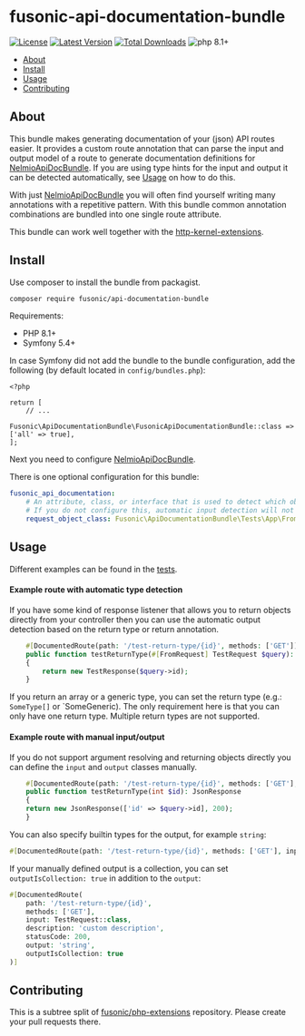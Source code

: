# fusonic-api-documentation-bundle

[![License](https://img.shields.io/packagist/l/fusonic/api-documentation-bundle?color=blue)](https://github.com/fusonic/php-api-documentation-bundle/blob/master/LICENSE)
[![Latest Version](https://img.shields.io/github/tag/fusonic/php-api-documentation-bundle.svg?color=blue)](https://github.com/fusonic/php-api-documentation-bundle/releases)
[![Total Downloads](https://img.shields.io/packagist/dt/fusonic/api-documentation-bundle.svg?color=blue)](https://packagist.org/packages/fusonic/api-documentation-bundle)
![php 8.1+](https://img.shields.io/badge/php-min%208.1-blue.svg)

* [About](#about)
* [Install](#install)
* [Usage](#usage)
* [Contributing](#contributing)

## About

This bundle makes generating documentation of your (json) API routes easier. It provides a custom route annotation that
can parse the input and output model of a route to generate documentation definitions for
[NelmioApiDocBundle](https://symfony.com/bundles/NelmioApiDocBundle/current/index.html). If you are using
type hints for the input and output it can be detected automatically, see [Usage](#Usage) on how to do this.

With just [NelmioApiDocBundle](https://symfony.com/bundles/NelmioApiDocBundle/current/index.html) you will often find yourself
writing many annotations with a repetitive pattern. With this bundle common annotation combinations are bundled into one
single route attribute.

This bundle can work well together with
the [http-kernel-extensions](https://github.com/fusonic/php-http-kernel-extensions).

## Install

Use composer to install the bundle from packagist.

```bash
composer require fusonic/api-documentation-bundle
```

Requirements:

- PHP 8.1+
- Symfony 5.4+

In case Symfony did not add the bundle to the bundle configuration, add the following (by default located
in `config/bundles.php`):

```
<?php

return [
    // ...
    Fusonic\ApiDocumentationBundle\FusonicApiDocumentationBundle::class => ['all' => true],
];
```

Next you need to configure [NelmioApiDocBundle](https://symfony.com/bundles/NelmioApiDocBundle/current/index.html).

There is one optional configuration for this bundle:

```yaml
fusonic_api_documentation:
    # An attribute, class, or interface that is used to detect which object to parse the "input" model from.
    # If you do not configure this, automatic input detection will not work.
    request_object_class: Fusonic\ApiDocumentationBundle\Tests\App\FromRequest
```

## Usage

Different examples can be found in the [tests](./tests/App/Controller/TestController.php).

#### Example route with automatic type detection

If you have some kind of response listener that allows you to return objects directly from your controller then you
can use the automatic output detection based on the return type or return annotation.

```php
    #[DocumentedRoute(path: '/test-return-type/{id}', methods: ['GET'])]
    public function testReturnType(#[FromRequest] TestRequest $query): TestResponse
    {
        return new TestResponse($query->id);
    }
```

If you return an array or a generic type, you can set the return type (e.g.: `SomeType[]` or `SomeGeneric<SomeType>).
The only requirement here is that you can only have one return type. Multiple return types are not supported.

#### Example route with manual input/output

If you do not support argument resolving and returning objects directly you can define the `input` and `output`
classes manually.

```php
    #[DocumentedRoute(path: '/test-return-type/{id}', methods: ['GET'], input: TestRequest::class, output: TestResponse::class)]
    public function testReturnType(int $id): JsonResponse
    {
    return new JsonResponse(['id' => $query->id], 200);
    }
```

You can also specify builtin types for the output, for example `string`:

```php
#[DocumentedRoute(path: '/test-return-type/{id}', methods: ['GET'], input: TestRequest::class, output: 'string')]
```

If your manually defined output is a collection, you can set `outputIsCollection: true` in addition to the `output`:

```php
#[DocumentedRoute(
    path: '/test-return-type/{id}',
    methods: ['GET'],
    input: TestRequest::class,
    description: 'custom description',
    statusCode: 200,
    output: 'string',
    outputIsCollection: true
)]
```

## Contributing

This is a subtree split of [fusonic/php-extensions](https://github.com/fusonic/php-extensions) repository. Please create
your pull requests there.
